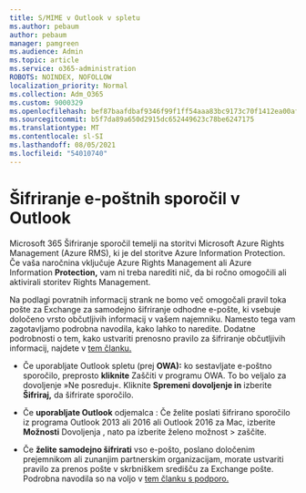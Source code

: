 ```yaml
---
title: S/MIME v Outlook v spletu
ms.author: pebaum
author: pebaum
manager: pamgreen
ms.audience: Admin
ms.topic: article
ms.service: o365-administration
ROBOTS: NOINDEX, NOFOLLOW
localization_priority: Normal
ms.collection: Adm_O365
ms.custom: 9000329
ms.openlocfilehash: bef87baafdbaf9346f99f1ff54aaa83bc9173c70f1412ea00afb717c15a8014c
ms.sourcegitcommit: b5f7da89a650d2915dc652449623c78be6247175
ms.translationtype: MT
ms.contentlocale: sl-SI
ms.lasthandoff: 08/05/2021
ms.locfileid: "54010740"
---
```

# <a name="encrypt-email-messages-in-outlook"></a>Šifriranje e-poštnih sporočil v Outlook

Microsoft 365 Šifriranje sporočil temelji na storitvi Microsoft Azure Rights Management (Azure RMS), ki je del storitve Azure Information Protection. Če vaša naročnina vključuje Azure Rights Management ali Azure Information **Protection,** vam ni treba narediti nič, da bi ročno omogočili ali aktivirali storitev Rights Management.

Na podlagi povratnih informacij strank ne bomo več omogočali pravil toka pošte za Exchange za samodejno šifriranje odhodne e-pošte, ki vsebuje določeno vrsto občutljivih informacij v vašem najemniku. Namesto tega vam zagotavljamo podrobna navodila, kako lahko to naredite. Dodatne podrobnosti o tem, kako ustvariti prenosno pravilo za šifriranje občutljivih informacij, najdete v [tem članku.](https://aka.ms/OmeEtr)

- Če uporabljate Outlook spletu (prej **OWA):** ko sestavljate e-poštno sporočilo, preprosto **kliknite** Zaščiti v programu OWA. To bo veljalo za dovoljenje »Ne posreduj«. Kliknite **Spremeni dovoljenje in** izberite **Šifriraj,** da šifrirate sporočilo.

- Če **uporabljate Outlook** odjemalca : Če želite poslati šifrirano sporočilo iz programa Outlook 2013 ali 2016 ali Outlook 2016 za Mac, izberite **Možnosti** Dovoljenja , nato pa izberite želeno možnost  >  zaščite.

- Če **želite samodejno šifrirati** vso e-pošto, poslano določenim prejemnikom ali zunanjim partnerskim organizacijam, morate ustvariti pravilo za prenos pošte v skrbniškem središču za Exchange pošte. Podrobna navodila so na voljo v [tem članku s podporo.](https://docs.microsoft.com/microsoft-365/compliance/define-mail-flow-rules-to-encrypt-email#create-mail-flow-rules-to-encrypt-email-messages-with-the-new-ome-capabilities)

